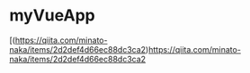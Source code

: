 # myVueApp
[(https://qiita.com/minato-naka/items/2d2def4d66ec88dc3ca2)https://qiita.com/minato-naka/items/2d2def4d66ec88dc3ca2
